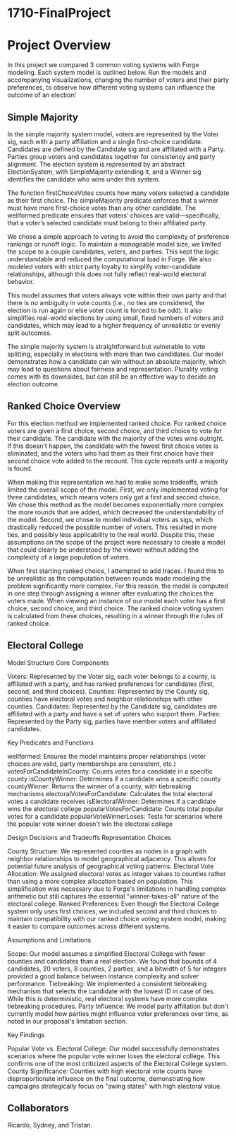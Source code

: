 # 1710-FinalProject

# Project Overview

In this project we compared 3 common voting systems with Forge modeling. Each system model is outlined below. Run the models and accompanying visualizations, changing the number of voters and their party preferences, to observe how different voting systems can influence the outcome of an election! 

## Simple Majority

In the simple majority system model, voters are represented by the Voter sig, each with a party affiliation and a single first-choice candidate. Candidates are defined by the Candidate sig and are affiliated with a Party. Parties group voters and candidates together for consistency and party alignment. The election system is represented by an abstract ElectionSystem, with SimpleMajority extending it, and a Winner sig identifies the candidate who wins under this system.

The function firstChoiceVotes counts how many voters selected a candidate as their first choice. The simpleMajority predicate enforces that a winner must have more first-choice votes than any other candidate. The wellformed predicate ensures that voters’ choices are valid—specifically, that a voter’s selected candidate must belong to their affiliated party.

We chose a simple approach to voting to avoid the complexity of preference rankings or runoff logic. To maintain a manageable model size, we limited the scope to a couple candidates, voters, and parties. This kept the logic understandable and reduced the computational load in Forge. We also modeled voters with strict party loyalty to simplify voter-candidate relationships, although this does not fully reflect real-world electoral behavior.

This model assumes that voters always vote within their own party and that there is no ambiguity in vote counts (i.e., no ties are considered, the election is run again or else voter count is forced to be odd). It also simplifies real-world elections by using small, fixed numbers of voters and candidates, which may lead to a higher frequency of unrealistic or evenly split outcomes.

The simple majority system is straightforward but vulnerable to vote splitting, especially in elections with more than two candidates. Our model demonstrates how a candidate can win without an absolute majority, which may lead to questions about fairness and representation. Plurality voting comes with its downsides, but can still be an effective way to decide an election outcome. 

## Ranked Choice Overview

For this election method we implemented ranked choice. For ranked choice voters are given a first choice, second choice, and third choice to vote for their candidate. The candidate with the majority of the votes wins outright. If this doesn't happen, the candidate with the fewest first choice votes is eliminated, and the voters who had them as their first choice have their second choice vote added to the recount. This cycle repeats until a majority is found.

When making this representation we had to make some tradeoffs, which limited the overall scope of the model. First, we only implemented voting for three candidates, which means voters only got a first and second choice. We chose this method as the model becomes exponentially more complex the more rounds that are added, which decreased the understandability of the model. Second, we chose to model individual voters as sigs, which drastically reduced the possible number of voters. This resulted in more ties, and possibly less applicability to the real world. Despite this, these assumptions on the scope of the project were necessary to create a model that could clearly be understood by the viewer without adding the complexity of a large population of voters.

When first starting ranked choice, I attempted to add traces. I found this to be unrealistic as the computation between rounds made modeling the problem significantly more complex. For this reason, the model is computed in one step through assigning a winner after evaluating the choices the voters made. When viewing an instance of our model each voter has a first choice, second choice, and third choice. The ranked choice voting system is calculated from these choices, resulting in a winner through the rules of ranked choice.

## Electoral College

Model Structure
Core Components

Voters: Represented by the Voter sig, each voter belongs to a county, is affiliated with a party, and has ranked preferences for candidates (first, second, and third choices).
Counties: Represented by the County sig, counties have electoral votes and neighbor relationships with other counties.
Candidates: Represented by the Candidate sig, candidates are affiliated with a party and have a set of voters who support them.
Parties: Represented by the Party sig, parties have member voters and affiliated candidates.

Key Predicates and Functions

wellformed: Ensures the model maintains proper relationships (voter choices are valid, party memberships are consistent, etc.)
votesForCandidateInCounty: Counts votes for a candidate in a specific county
isCountyWinner: Determines if a candidate wins a specific county
countyWinner: Returns the winner of a county, with tiebreaking mechanisms
electoralVotesForCandidate: Calculates the total electoral votes a candidate receives
isElectoralWinner: Determines if a candidate wins the electoral college
popularVotesForCandidate: Counts total popular votes for a candidate
popularVoteWinnerLoses: Tests for scenarios where the popular vote winner doesn't win the electoral college

Design Decisions and Tradeoffs
Representation Choices

County Structure: We represented counties as nodes in a graph with neighbor relationships to model geographical adjacency. This allows for potential future analysis of geographical voting patterns.
Electoral Vote Allocation: We assigned electoral votes as integer values to counties rather than using a more complex allocation based on population. This simplification was necessary due to Forge's limitations in handling complex arithmetic but still captures the essential "winner-takes-all" nature of the electoral college.
Ranked Preferences: Even though the Electoral College system only uses first choices, we included second and third choices to maintain compatibility with our ranked choice voting system model, making it easier to compare outcomes across different systems.

Assumptions and Limitations

Scope: Our model assumes a simplified Electoral College with fewer counties and candidates than a real election. We found that bounds of 4 candidates, 20 voters, 8 counties, 2 parties, and a bitwidth of 5 for integers provided a good balance between instance complexity and solver performance.
Tiebreaking: We implemented a consistent tiebreaking mechanism that selects the candidate with the lowest ID in case of ties. While this is deterministic, real electoral systems have more complex tiebreaking procedures.
Party Influence: We model party affiliation but don't currently model how parties might influence voter preferences over time, as noted in our proposal's limitation section.

Key Findings

Popular Vote vs. Electoral College: Our model successfully demonstrates scenarios where the popular vote winner loses the electoral college. This confirms one of the most criticized aspects of the Electoral College system.
County Significance: Counties with high electoral vote counts have disproportionate influence on the final outcome, demonstrating how campaigns strategically focus on "swing states" with high electoral value.


## Collaborators 

Ricardo, Sydney, and Tristan. 
